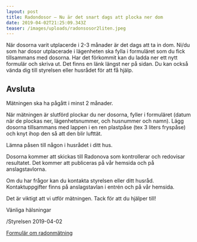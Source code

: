 ```yaml
---
layout: post
title: Radondosor – Nu är det snart dags att plocka ner dom
date: 2019-04-02T21:25:09.343Z
teaser: /images/uploads/radonsosor2liten.jpeg
---
```

När dosorna varit utplacerde i 2-3 månader är det dags att ta in dom. Ni/du som har dosor utplacerade i lägenheten ska fylla i formuläret som du fick tillsammans med dosorna. Har det förkommit kan du ladda ner ett nytt formulär och skriva ut. Det finns en länk längst ner på sidan. Du kan också vända dig till styrelsen eller husrådet för att få hjälp.

## Avsluta

Mätningen ska ha pågått i minst 2 månader.

När mätningen är slutförd plockar du ner dosorna, fyller i formuläret (datum när de plockas ner, lägenhetsnummer, och husnummer och namn). Lägg dosorna tillsammans med lappen i en ren plastpåse (tex 3 liters fryspåse) och knyt ihop den så att den blir lufttät.

Lämna påsen till någon i husrådet i ditt hus. 

Dosorna kommer att skickas till Radonova som kontrollerar och redovisar resultatet. Det kommer att publiceras på vår hemsida och på anslagstavlorna. 

Om du har frågor kan du kontakta styrelsen eller ditt husråd. Kontaktuppgifter finns på anslagstavlan i entrén och på vår hemsida.

Det är viktigt att vi utför mätningen. 
Tack för att du hjälper till! 

Vänliga hälsningar 

/Styrelsen 2019-04-02

[Formulär om radonmätning](< www/images/uploads/RADONMÄTNING I LÄGENHETER 2019-02-01 TILL 2019-05-01.pdf>)

